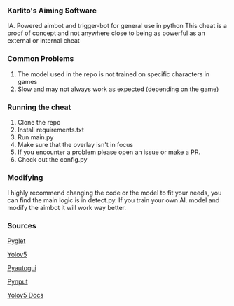 ### Karlito's Aiming Software
IA. Powered aimbot and trigger-bot for general use in python
This cheat is a proof of concept and not anywhere close to being as powerful as an external or internal cheat

### Common Problems
1. The model used in the repo is not trained on specific characters in games
2. Slow and may not always work as expected (depending on the game)

### Running the cheat
1. Clone the repo
2. Install requirements.txt
3. Run main.py
4. Make sure that the overlay isn't in focus
5. If you encounter a problem please open an issue or make a PR.
6. Check out the config.py
   
### Modifying
I highly recommend changing the code or the model to fit your needs, 
you can find the main logic is in detect.py.
If you train your own AI. model and modify the aimbot it will work way better.

### Sources
[Pyglet](https://github.com/pyglet/pyglet)

[Yolov5](https://github.com/ultralytics/yolov5)

[Pyautogui](https://github.com/asweigart/pyautogui)

[Pynput](https://github.com/moses-palmer/pynput)

[Yolov5 Docs](https://docs.ultralytics.com/yolov5/tutorials/train_custom_data/)



